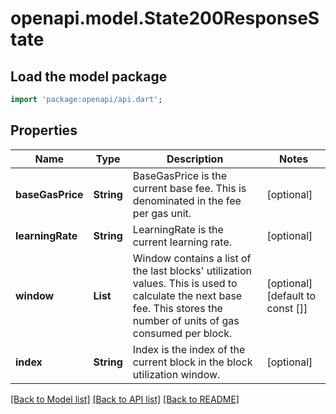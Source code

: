 # openapi.model.State200ResponseState

## Load the model package
```dart
import 'package:openapi/api.dart';
```

## Properties
Name | Type | Description | Notes
------------ | ------------- | ------------- | -------------
**baseGasPrice** | **String** | BaseGasPrice is the current base fee. This is denominated in the fee per gas unit. | [optional] 
**learningRate** | **String** | LearningRate is the current learning rate. | [optional] 
**window** | **List<String>** | Window contains a list of the last blocks' utilization values. This is used to calculate the next base fee. This stores the number of units of gas consumed per block. | [optional] [default to const []]
**index** | **String** | Index is the index of the current block in the block utilization window. | [optional] 

[[Back to Model list]](../README.md#documentation-for-models) [[Back to API list]](../README.md#documentation-for-api-endpoints) [[Back to README]](../README.md)


